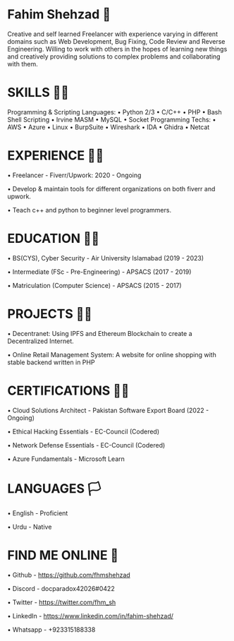 # Fahim Shehzad 🙂
Creative and self learned Freelancer with experience varying in different domains such as Web Development, Bug Fixing, Code Review and Reverse Engineering.  Willing to work with others in the hopes of learning new things and creatively providing solutions to complex problems and collaborating with them.

# SKILLS 🐱‍💻
Programming & Scripting Languages:
• Python 2/3  • C/C++  • PHP  • Bash Shell Scripting   • Irvine MASM  • MySQL  • Socket Programming
Techs: 
• AWS  • Azure  • Linux  • BurpSuite  • Wireshark  • IDA  • Ghidra  • Netcat

# EXPERIENCE 👨‍💼
• Freelancer - Fiverr/Upwork: 2020 - Ongoing

• Develop & maintain tools for different organizations on both fiverr and upwork. 

• Teach c++ and python to beginner level programmers.

# EDUCATION 👨‍🎓
• BS(CYS), Cyber Security - Air University Islamabad (2019 - 2023)

• Intermediate (FSc - Pre-Engineering) - APSACS (2017 - 2019)

• Matriculation (Computer Science) - APSACS (2015 - 2017)

# PROJECTS 👨‍💻
• Decentranet: Using IPFS and Ethereum Blockchain to create a Decentralized Internet.

• Online Retail Management System: A website for online shopping with stable backend written in PHP

# CERTIFICATIONS 👨‍🎓
• Cloud Solutions Architect - Pakistan Software Export Board (2022 - Ongoing)

• Ethical Hacking Essentials - EC-Council (Codered) 

• Network Defense Essentials - EC-Council (Codered)

• Azure Fundamentals - Microsoft Learn

# LANGUAGES 🏳️
• English - Proficient

• Urdu - Native

# FIND ME ONLINE 📱
• Github - https://github.com/fhmshehzad

• Discord - docparadox42026#0422

• Twitter - https://twitter.com/fhm_sh

• LinkedIn - https://www.linkedin.com/in/fahim-shehzad/

• Whatsapp - +923315188338
